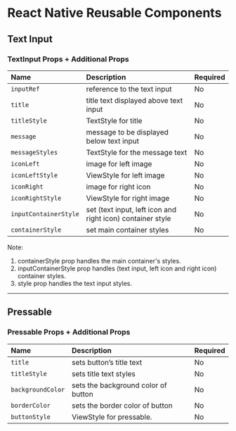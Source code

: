 # React Native Reusable Components

## Text Input

### TextInput Props + Additional Props

|                Name | Description                                                | Required |
|:--------------------|:-----------------------------------------------------------|:---------|
|`inputRef`           | reference to the text input                                | No       |
|`title`              | title text displayed above text input                      | No       |
|`titleStyle`         | TextStyle for title                                        | No       |
|`message`            | message to be displayed below text input                   | No       |
|`messageStyles`      | TextStyle for the message text                             | No       |
|`iconLeft`           | image for left image                                       | No       |
|`iconLeftStyle`      | ViewStyle for left image                                   | No       |
|`iconRight`          | image for right icon                                       | No       |
|`iconRightStyle`     | ViewStyle for right image                                  | No       |
|`inputContainerStyle`| set (text input, left icon and right icon) container style | No       |
|`containerStyle`     | set main container styles                                  | No       |

Note:
1. containerStyle prop handles the main container's styles.
2. inputContainerStyle prop handles (text input, left icon and right icon) container styles.
3. style prop handles the text input styles.

---

## Pressable

### Pressable Props + Additional Props

|       Name      |             Description             | Required |
|:----------------|:------------------------------------|:---------|
|`title`          | sets button’s title text            | No       |
|`titleStyle`     | sets title text styles              | No       |
|`backgroundColor`| sets the background color of button | No       |
|`borderColor`    | sets the border color of button     | No       |
|`buttonStyle`    | ViewStyle for pressable.            | No       |

		
		
		
		
		

